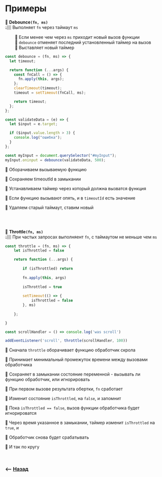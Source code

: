 # Примеры

💠 **Debounce`(fn, ms)`**   
👆🏽 Выполняет `fn` через таймаут `ms`  

&emsp;&emsp; 🎯 Если менее чем через `ms` приходит новый вызов функции     
&emsp;&emsp; 🎯 `debounce` отменяет последний установленный таймер на вызов     
&emsp;&emsp; 🎯 Выставляет новый таймер      

```javascript
const debounce = (fn, ms) => {
  let timeout;

  return function (...args) {
    const fnCall = () => {
      fn.apply(this, args);
    };
    clearTimeout(timeout);
    timeout = setTimeout(fnCall, ms);

    return timeout;
  };
};

const validateData = (e) => {
  let $input = e.target;

  if ($input.value.length > 3) {
    console.log("ошибка");
  }
};

const myInput = document.querySelector("#myInput");
myInput.oninput = debounce(validateData, 500);
```
🎯 Оборачиваем вызываемую функцию

🎯 Сохраняем timeoutId в замыкании

🎯 Устанавливаем таймер через который должна вызватся функция

🎯 Если функцию вызывают опять, и в `timeoutId` есть значение

🎯 Удаляем старый таймаут, ставим новый

<br><br>

💠 **Throttle`(fn, ms)`**  
👆🏽 При частых запросах выполняент `fn`, с таймаутом не меньше чем `ms`   

```javascript
const throttle = (fn, ms) => {
    let isThrottled = false

    return function (...args) {
    
        if (isThrottled) return
       
        fn.apply(this, args)
        
        isThrottled = true
        
        setTimeout(() => {
            isThrottled = false 
        }, ms)
    
    };

}

const scrollHandler = () => console.log('was scroll')

addEventListener('scroll', throttle(scrollHandler, 100))

```
🎯 Сначала `throttle` оборачивает функцию обработчик скрола

🎯 Принимает минимальный промежуток времени между вызовами обработчика

🎯 Сохраняет в замыкании состояние переменной - вызывать ли функцию обработчик, или игнорировать

🎯 При первом вызове результата обертки, `fn` сработает
 
🎯 Изменит состояние `isThrottled`, на `false`, и запомнит

🎯 Пока `isThrottled == false`, вызов функции обработчика будет игнорироватся

🎯 Через время указанное в замыкании, таймер изменит `isThrottled` на `true`, и 

🎯 Обработчик снова будет срабатывать

🎯 И так по кругу

<br>

### ⟵ **<a href="../readme.md">Назад</a>**
